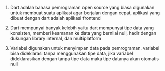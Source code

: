 1. Dart adalah bahasa pemrograman open source yang biasa digunakan untuk membuat suatu aplikasi agar berjalan dengan cepat, aplikasi yang dibuat dengan dart adalah aplikasi frontend

2. Dart mempunyai banyak kelebih yaitu dart mempunyai tipe data yang konsisten, memberi keamanan ke data yang bernilai null, hadir dengan dukungan library internal, dan multiplatform

3. Variabel digunakan untuk menyimpan data pada pemrograman. variabel bisa dideklarasi tanpa menggunakan tipe data, jika variabel dideklarasikan dengan tanpa tipe data maka tipe datanya akan otomatis null
